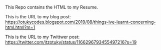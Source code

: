 This Repo contains the HTML to my Resume.

This is the URL to my blog post: https://otukycodes.blogspot.com/2019/08/things-ive-learnt-concerning-html.html?m=1

This is the URL to my Twittwer post: https://twitter.com/itzotuky/status/1166296793455497216?s=19
